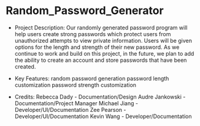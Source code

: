 # Random_Password_Generator

- Project Description: Our randomly generated password program will help users create strong passwords which protect users from unauthorized attempts to view private information. Users will be given options for the length and strength of their new password. As we continue to work and build on this project, in the future, we plan to add the ability to create an account and store passwords that have been created.
  
- Key Features:
  random password generation
  password length customization
  password strength customization
  
- Credits: 
  Rebecca Dady     - Documentation/Design
  Audre Jankowski  - Documentation/Project Manager
  Michael Jiang    - Developer/UI/Documentation
  Zee Pearson      - Developer/UI/Documentation
  Kevin Wang       - Developer/Documentation
